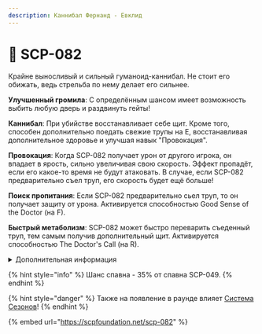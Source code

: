 ```yaml
---
description: Каннибал Фернанд - Евклид
---
```


# 🥩 SCP-082

Крайне выносливый и сильный гуманоид-каннибал. Не стоит его обижать, ведь стрельба по нему делает его сильнее.

**Улучшенный громила**: С определённым шансом имеет возможность выбить любую дверь и раздвинуть гейты!

**Каннибал**: При убийстве восстанавливает себе щит. Кроме того, способен дополнительно поедать свежие трупы на E, восстанавливая дополнительное здоровье и улучшая навык "Провокация".

**Провокация**: Когда SCP-082 получает урон от другого игрока, он впадает в ярость, сильно увеличивая свою скорость. Эффект пропадёт, если его какое-то время не будут атаковать. В случае, если SCP-082 предварительно съел труп, его скорость будет ещё больше!

**Поиск пропитания**: Если SCP-082 предварительно сьел труп, то он получает защиту от урона. Активируется способностью Good Sense of the Doctor (на F).

**Быстрый метаболизм**: SCP-082 может быстро переварить съеденный труп, тем самым получив дополнительный щит. Активируется способностью The Doctor's Call (на R).

<details>

<summary>Дополнительная информация</summary>

* **Класс**: SCP-049
* **Роль в команде**: Танк

</details>

{% hint style="info" %}
Шанс спавна - 35% от спавна SCP-049.
{% endhint %}

{% hint style="danger" %}
Также на появление в раунде влияет [Система Сезонов](../../server-systems/seasons-system.md)!
{% endhint %}

{% embed url="https://scpfoundation.net/scp-082" %}
